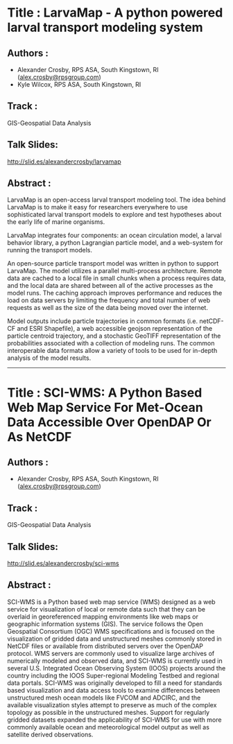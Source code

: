 
Title : LarvaMap - A python powered larval transport modeling system
=====================

Authors : 
----------

- Alexander Crosby, RPS ASA, South Kingstown, RI (alex.crosby@rpsgroup.com)
- Kyle Wilcox, RPS ASA, South Kingstown, RI

Track : 
-------

GIS-Geospatial Data Analysis

Talk Slides:
------------
http://slid.es/alexandercrosby/larvamap

Abstract : 
----------

LarvaMap is an open-access larval transport modeling tool. The idea behind LarvaMap is to make it easy for researchers everywhere to use sophisticated larval transport models to explore and test hypotheses about the early life of marine organisms.

LarvaMap integrates four components: an ocean circulation model, a larval behavior library, a python Lagrangian particle model, and a web-system for running the transport models.

An open-source particle transport model was written in python to support LarvaMap. The model utilizes a parallel multi-process architecture. Remote data are cached to a local file in small chunks when a process requires data, and the local data are shared between all of the active processes as the model runs. The caching approach improves performance and reduces the load on data servers by limiting the frequency and total number of web requests as well as the size of the data being moved over the internet.

Model outputs include particle trajectories in common formats (i.e. netCDF-CF and ESRI Shapefile), a web accessible geojson representation of the particle centroid trajectory, and a stochastic GeoTIFF representation of the probabilities associated with a collection of modeling runs. The common interoperable data formats allow a variety of tools to be used for in-depth analysis of the model results.

_____


Title : SCI-WMS: A Python Based Web Map Service For Met-Ocean Data Accessible Over OpenDAP Or As NetCDF
=====================

Authors : 
----------

- Alexander Crosby, RPS ASA, South Kingstown, RI (alex.crosby@rpsgroup.com)

Track : 
-------

GIS-Geospatial Data Analysis

Talk Slides:
------------
http://slid.es/alexandercrosby/sci-wms

Abstract : 
----------

SCI-WMS is a Python based web map service (WMS) designed as a web service for visualization of local or remote data such that they can be overlaid in georeferenced mapping environments like web maps or geographic information systems (GIS). The service follows the Open Geospatial Consortium (OGC) WMS specifications and is focused on the visualization of gridded data and unstructured meshes commonly stored in NetCDF files or available from distributed servers over the OpenDAP protocol. WMS servers are commonly used to visualize large archives of numerically modeled and observed data, and SCI-WMS is currently used in several U.S. Integrated Ocean Observing System (IOOS) projects around the country including the IOOS Super-regional Modeling Testbed and regional data portals. SCI-WMS was originally developed to fill a need for standards based visualization and data access tools to examine differences between unstructured mesh ocean models like FVCOM and ADCIRC, and the available visualization styles attempt to preserve as much of the complex topology as possible in the unstructured meshes. Support for regularly gridded datasets expanded the applicability of SCI-WMS for use with more commonly available ocean and meteorological model output as well as satellite derived observations.

